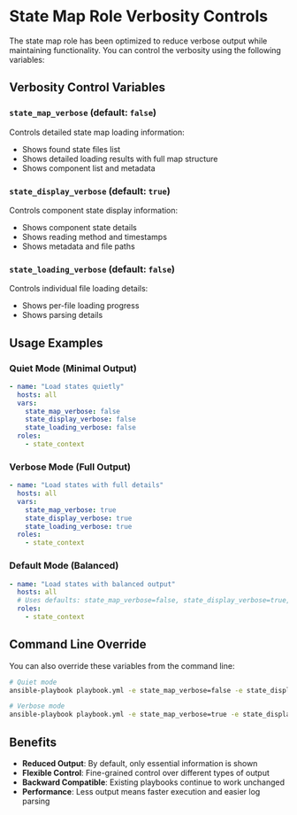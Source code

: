 # State Map Role Verbosity Controls

The state map role has been optimized to reduce verbose output while maintaining functionality. You can control the verbosity using the following variables:

## Verbosity Control Variables

### `state_map_verbose` (default: `false`)
Controls detailed state map loading information:
- Shows found state files list
- Shows detailed loading results with full map structure
- Shows component list and metadata

### `state_display_verbose` (default: `true`)
Controls component state display information:
- Shows component state details
- Shows reading method and timestamps
- Shows metadata and file paths

### `state_loading_verbose` (default: `false`)
Controls individual file loading details:
- Shows per-file loading progress
- Shows parsing details

## Usage Examples

### Quiet Mode (Minimal Output)
```yaml
- name: "Load states quietly"
  hosts: all
  vars:
    state_map_verbose: false
    state_display_verbose: false
    state_loading_verbose: false
  roles:
    - state_context
```

### Verbose Mode (Full Output)
```yaml
- name: "Load states with full details"
  hosts: all
  vars:
    state_map_verbose: true
    state_display_verbose: true
    state_loading_verbose: true
  roles:
    - state_context
```

### Default Mode (Balanced)
```yaml
- name: "Load states with balanced output"
  hosts: all
  # Uses defaults: state_map_verbose=false, state_display_verbose=true, state_loading_verbose=false
  roles:
    - state_context
```

## Command Line Override

You can also override these variables from the command line:

```bash
# Quiet mode
ansible-playbook playbook.yml -e state_map_verbose=false -e state_display_verbose=false

# Verbose mode
ansible-playbook playbook.yml -e state_map_verbose=true -e state_display_verbose=true
```

## Benefits

- **Reduced Output**: By default, only essential information is shown
- **Flexible Control**: Fine-grained control over different types of output
- **Backward Compatible**: Existing playbooks continue to work unchanged
- **Performance**: Less output means faster execution and easier log parsing
